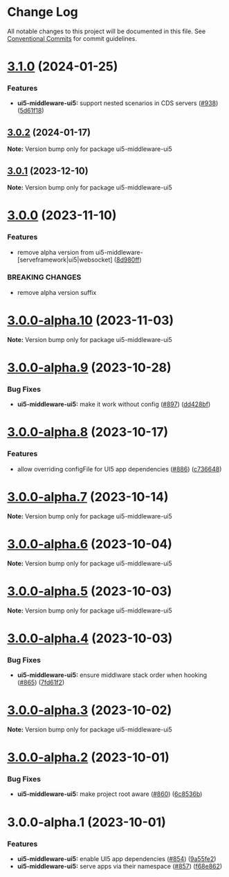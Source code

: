 # Change Log

All notable changes to this project will be documented in this file.
See [Conventional Commits](https://conventionalcommits.org) for commit guidelines.

# [3.1.0](https://github.com/ui5-community/ui5-ecosystem-showcase/compare/ui5-middleware-ui5@3.0.2...ui5-middleware-ui5@3.1.0) (2024-01-25)


### Features

* **ui5-middleware-ui5:** support nested scenarios in CDS servers ([#938](https://github.com/ui5-community/ui5-ecosystem-showcase/issues/938)) ([5d61f18](https://github.com/ui5-community/ui5-ecosystem-showcase/commit/5d61f18f04a624e8f61ec7fa1e8f32e81c43f6b0))





## [3.0.2](https://github.com/ui5-community/ui5-ecosystem-showcase/compare/ui5-middleware-ui5@3.0.1...ui5-middleware-ui5@3.0.2) (2024-01-17)

**Note:** Version bump only for package ui5-middleware-ui5





## [3.0.1](https://github.com/ui5-community/ui5-ecosystem-showcase/compare/ui5-middleware-ui5@3.0.0...ui5-middleware-ui5@3.0.1) (2023-12-10)

**Note:** Version bump only for package ui5-middleware-ui5





# [3.0.0](https://github.com/ui5-community/ui5-ecosystem-showcase/compare/ui5-middleware-ui5@3.0.0-alpha.10...ui5-middleware-ui5@3.0.0) (2023-11-10)


### Features

* remove alpha version from ui5-middleware-[serveframework|ui5|websocket] ([8d980ff](https://github.com/ui5-community/ui5-ecosystem-showcase/commit/8d980ff5f646a92c5677aca525b300d96704d069))


### BREAKING CHANGES

* remove alpha version suffix





# [3.0.0-alpha.10](https://github.com/ui5-community/ui5-ecosystem-showcase/compare/ui5-middleware-ui5@3.0.0-alpha.9...ui5-middleware-ui5@3.0.0-alpha.10) (2023-11-03)

**Note:** Version bump only for package ui5-middleware-ui5





# [3.0.0-alpha.9](https://github.com/ui5-community/ui5-ecosystem-showcase/compare/ui5-middleware-ui5@3.0.0-alpha.8...ui5-middleware-ui5@3.0.0-alpha.9) (2023-10-28)


### Bug Fixes

* **ui5-middleware-ui5:** make it work without config ([#897](https://github.com/ui5-community/ui5-ecosystem-showcase/issues/897)) ([dd428bf](https://github.com/ui5-community/ui5-ecosystem-showcase/commit/dd428bfd56d4dd73af852f212c11c87b6a098788))





# [3.0.0-alpha.8](https://github.com/ui5-community/ui5-ecosystem-showcase/compare/ui5-middleware-ui5@3.0.0-alpha.7...ui5-middleware-ui5@3.0.0-alpha.8) (2023-10-17)


### Features

* allow overriding configFile for UI5 app dependencies ([#886](https://github.com/ui5-community/ui5-ecosystem-showcase/issues/886)) ([c736648](https://github.com/ui5-community/ui5-ecosystem-showcase/commit/c73664858c6ec67b4d8f2b7733b0d5234a6775db))





# [3.0.0-alpha.7](https://github.com/ui5-community/ui5-ecosystem-showcase/compare/ui5-middleware-ui5@3.0.0-alpha.6...ui5-middleware-ui5@3.0.0-alpha.7) (2023-10-14)

**Note:** Version bump only for package ui5-middleware-ui5





# [3.0.0-alpha.6](https://github.com/ui5-community/ui5-ecosystem-showcase/compare/ui5-middleware-ui5@3.0.0-alpha.5...ui5-middleware-ui5@3.0.0-alpha.6) (2023-10-04)

**Note:** Version bump only for package ui5-middleware-ui5





# [3.0.0-alpha.5](https://github.com/ui5-community/ui5-ecosystem-showcase/compare/ui5-middleware-ui5@3.0.0-alpha.4...ui5-middleware-ui5@3.0.0-alpha.5) (2023-10-03)

**Note:** Version bump only for package ui5-middleware-ui5





# [3.0.0-alpha.4](https://github.com/ui5-community/ui5-ecosystem-showcase/compare/ui5-middleware-ui5@3.0.0-alpha.3...ui5-middleware-ui5@3.0.0-alpha.4) (2023-10-03)


### Bug Fixes

* **ui5-middleware-ui5:** ensure middlware stack order when hooking ([#865](https://github.com/ui5-community/ui5-ecosystem-showcase/issues/865)) ([7fd61f2](https://github.com/ui5-community/ui5-ecosystem-showcase/commit/7fd61f225b619e4b9166402122492844e02e925b))





# [3.0.0-alpha.3](https://github.com/ui5-community/ui5-ecosystem-showcase/compare/ui5-middleware-ui5@3.0.0-alpha.2...ui5-middleware-ui5@3.0.0-alpha.3) (2023-10-02)

**Note:** Version bump only for package ui5-middleware-ui5





# [3.0.0-alpha.2](https://github.com/ui5-community/ui5-ecosystem-showcase/compare/ui5-middleware-ui5@3.0.0-alpha.1...ui5-middleware-ui5@3.0.0-alpha.2) (2023-10-01)


### Bug Fixes

* **ui5-middleware-ui5:** make project root aware ([#860](https://github.com/ui5-community/ui5-ecosystem-showcase/issues/860)) ([6c8536b](https://github.com/ui5-community/ui5-ecosystem-showcase/commit/6c8536b5ad9a5a093e1be87ac731156ea7b2704c))





# 3.0.0-alpha.1 (2023-10-01)


### Features

* **ui5-middleware-ui5:** enable UI5 app dependencies ([#854](https://github.com/ui5-community/ui5-ecosystem-showcase/issues/854)) ([9a55fe2](https://github.com/ui5-community/ui5-ecosystem-showcase/commit/9a55fe220a5d414633e785a503d7eef3e019ed17))
* **ui5-middleware-ui5:** serve apps via their namespace ([#857](https://github.com/ui5-community/ui5-ecosystem-showcase/issues/857)) ([f68e862](https://github.com/ui5-community/ui5-ecosystem-showcase/commit/f68e8625361784c30b9064fb406cdd6a2f3f50de))
